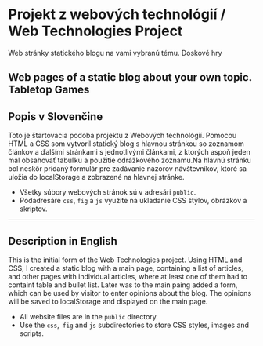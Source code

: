 # Projekt z webových technológií / Web Technologies Project  

Web stránky statického blogu na vami vybranú tému.
Doskové hry
    
Web pages of a static blog about your own topic. 
Tabletop Games
---
## Popis v Slovenčine

Toto je štartovacia podoba projektu z Webových technológií. Pomocou HTML a CSS som vytvoril statický blog s hlavnou stránkou so zoznamom článkov a ďalšími stránkami s jednotlivými článkami, z ktorých aspoň jeden mal obsahovať tabuľku a použitie odrážkového zoznamu.Na hlavnú stránku bol neskôr pridaný formulár pre zadávanie názorov návštevníkov, ktoré sa uložia do localStorage a zobrazené na hlavnej stránke.

- Všetky súbory webových stránok sú v adresári `public`.
- Podadresáre `css`, `fig` a `js` využite na ukladanie CSS štýlov, obrázkov a skriptov. 

---

## Description in English

This is the initial form of the Web Technologies project. Using HTML and CSS, I created a static blog with a main page, containing a list of articles, and other pages with individual articles, where at least one of them had to containt table and bullet list. Later was to the main paing added a form, which can be used by visitor to enter opinions about the blog. The opinions will be saved to localStorage and displayed on the main page.

- All website files are in the `public` directory. 
- Use the `css`,` fig` and `js` subdirectories to store CSS styles, images and scripts. 
